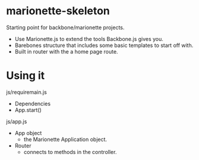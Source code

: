 marionette-skeleton
===================

Starting point for backbone/marionette projects.

- Use Marionette.js to extend the tools Backbone.js gives you.
- Barebones structure that includes some basic templates to start off with.
- Built in router with the a home page route.

Using it
========

js/requiremain.js
- Dependencies
- App.start()

js/app.js
- App object
	- the Marionette Application object.
- Router
	- connects to methods in the controller.
